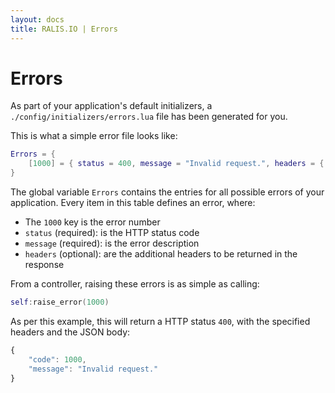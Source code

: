 ```yaml
---
layout: docs
title: RALIS.IO | Errors
---
```



# Errors

As part of your application's default initializers, a `./config/initializers/errors.lua` file has been generated for you.

This is what a simple error file looks like:

```lua
Errors = {
    [1000] = { status = 400, message = "Invalid request.", headers = { ["X-Header"] = "header" } },
}
```

The global variable `Errors` contains the entries for all possible errors of your application. Every item in this table defines
an error, where:

 * The `1000` key is the error number
 * `status`  (required): is the HTTP status code
 * `message` (required): is the error description
 * `headers` (optional): are the additional headers to be returned in the response

From a controller, raising these errors is as simple as calling:

```lua
self:raise_error(1000)
```

As per this example, this will return a HTTP status `400`, with the specified headers and the JSON body:

```javascript
{
    "code": 1000,
    "message": "Invalid request."
}
```